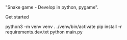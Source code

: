 "Snake game - Develop in python, pygame".

Get started

python3 -m venv venv
. ./venv/bin/activate
pip install -r requirements.dev.txt
python main.py
